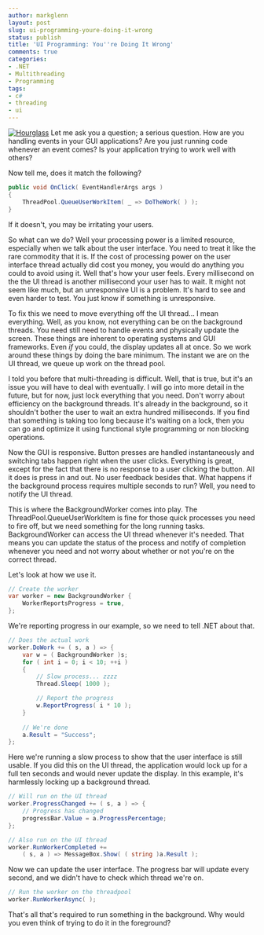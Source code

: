 ```yaml
---
author: markglenn
layout: post
slug: ui-programming-youre-doing-it-wrong
status: publish
title: 'UI Programming: You''re Doing It Wrong'
comments: true
categories:
- .NET
- Multithreading
- Programming
tags:
- c#
- threading
- ui
---
```


[![Hourglass](http://www.codefixes.com/wp-content/uploads/2010/11/hourglass-150x150.jpg "hourglass")](http://www.codefixes.com/wp-content/uploads/2010/11/hourglass.jpg)
Let me ask you a question; a serious question. How are you handling events
in your GUI applications? Are you just running code whenever an event
comes? Is your application trying to work well with others? 

Now tell me, does it match the following?

``` csharp
public void OnClick( EventHandlerArgs args )
{
    ThreadPool.QueueUserWorkItem( _ => DoTheWork( ) ); 
}
```
If it doesn't, you may be irritating your users.

<!--more-->

So what can we do? Well
your processing power is a limited resource, especially when we talk
about the user interface. You need to treat it like the rare commodity
that it is. If the cost of processing power on the user interface thread
actually did cost you money, you would do anything you could to avoid
using it. Well that's how your user feels. Every millisecond on the the
UI thread is another millisecond your user has to wait. It might not
seem like much, but an unresponsive UI is a problem. It's hard to see
and even harder to test. You just know if something is unresponsive.

To fix this we need to move everything off the UI thread... I mean
everything. Well, as you know, not everything can be on the background
threads. You need still need to handle events and physically update the
screen. These things are inherent to operating systems and GUI
frameworks. Even *if* you could, the display updates all at once. So we
work around these things by doing the bare minimum. The instant we are
on the UI thread, we queue up work on the thread pool.

I told you before
that multi-threading is difficult. Well, that is true, but it's an issue
you will have to deal with eventually. I will go into more detail in the
future, but for now, just lock everything that you need. Don't worry
about efficiency on the background threads. It's already in the
background, so it shouldn't bother the user to wait an extra hundred
milliseconds. If you find that something is taking too long because it's
waiting on a lock, then you can go and optimize it using functional
style programming or non blocking operations.

Now the GUI is responsive.
Button presses are handled instantaneously and switching tabs happen
right when the user clicks. Everything is great, except for the fact
that there is no response to a user clicking the button. All it does is
press in and out. No user feedback besides that. What happens if the
background process requires multiple seconds to run? Well, you need to
notify the UI thread.

This is where the BackgroundWorker comes into
play. The ThreadPool.QueueUserWorkItem is fine for those quick processes
you need to fire off, but we need something for the long running tasks.
BackgroundWorker can access the UI thread whenever it's needed. That
means you can update the status of the process and notify of completion
whenever you need and not worry about whether or not you're on the
correct thread.

Let's look at how we use it.

``` csharp
// Create the worker 
var worker = new BackgroundWorker {
    WorkerReportsProgress = true,
};
```

We're reporting progress in our example, so we need to tell .NET about that.
``` csharp
// Does the actual work 
worker.DoWork += ( s, a ) => { 
    var w = ( BackgroundWorker )s;
    for ( int i = 0; i < 10; ++i )
    { 
        // Slow process... zzzz
        Thread.Sleep( 1000 );

        // Report the progress
        w.ReportProgress( i * 10 );
    }
    
    // We're done 
    a.Result = "Success";
};
```

Here we're running a slow process to show that the user interface is still usable.
If you did this on the UI thread, the application would lock up for a
full ten seconds and would never update the display. In this example,
it's harmlessly locking up a background thread.

``` csharp
// Will run on the UI thread
worker.ProgressChanged += ( s, a ) => { 
    // Progress has changed
    progressBar.Value = a.ProgressPercentage;
};

// Also run on the UI thread 
worker.RunWorkerCompleted +=
    ( s, a ) => MessageBox.Show( ( string )a.Result );

```

Now we can update the user interface. The progress bar will update every second, and we didn't
have to check which thread we're on.

``` csharp
// Run the worker on the threadpool 
worker.RunWorkerAsync( );
```

That's all that's required to run something in the background. Why would you even
think of trying to do it in the foreground?
